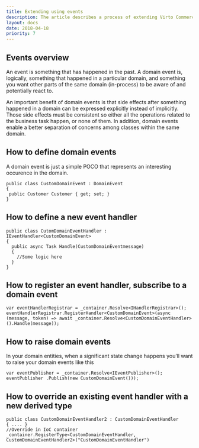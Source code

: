 ```yaml
---
title: Extending using events
description: The article describes a process of extending Virto Commerce using events
layout: docs
date: 2018-04-18
priority: 7
---
```

## Events overview

An event is something that has happened in the past. A domain event is, logically, something that happened in a particular domain, and something you want other parts of the same domain (in-process) to be aware of and potentially react to.

An important benefit of domain events is that side effects after something happened in a domain can be expressed explicitly instead of implicitly. Those side effects must be consistent so either all the operations related to the business task happen, or none of them. In addition, domain events enable a better separation of concerns among classes within the same domain.

## How to define domain events
A domain event is just a simple POCO that represents an interesting occurence in the domain.
```
public class CustomDomainEvent : DomainEvent
{
 public Customer Customer { get; set; }
}
```

## How to define a new event handler 

```
public class CutomDomainEventHandler : IEventHandler<CustomDomainEvent>
{
  public async Task Handle(CustomDomainEventmessage)
  {
    //Some logic here
  }
}
```

## How to register an event handler, subscribe to a domain event

```
var eventHandlerRegistrar = _container.Resolve<IHandlerRegistrar>();
eventHandlerRegistrar.RegisterHandler<CustomDomainEvent>(async (message, token) => await _container.Resolve<CustomDomainEventHandler>().Handle(message));
```

## How to raise domain events
In your domain entities, when a significant state change happens you’ll want to raise your domain events like this
```
var eventPublisher = _container.Resolve<IEventPublisher>();
eventPublisher .Publish(new CustomDomainEvent()));
```

## How to override an existing event handler with a new derived type
```
public class CustomDomainEventHandler2 : CustomDomainEventHandler
{ .... }
//Override in IoC container
_container.RegisterType<CustomDomainEventHandler, CustomDomainEventHandler2>("CustomDomainEventHandler")
```
